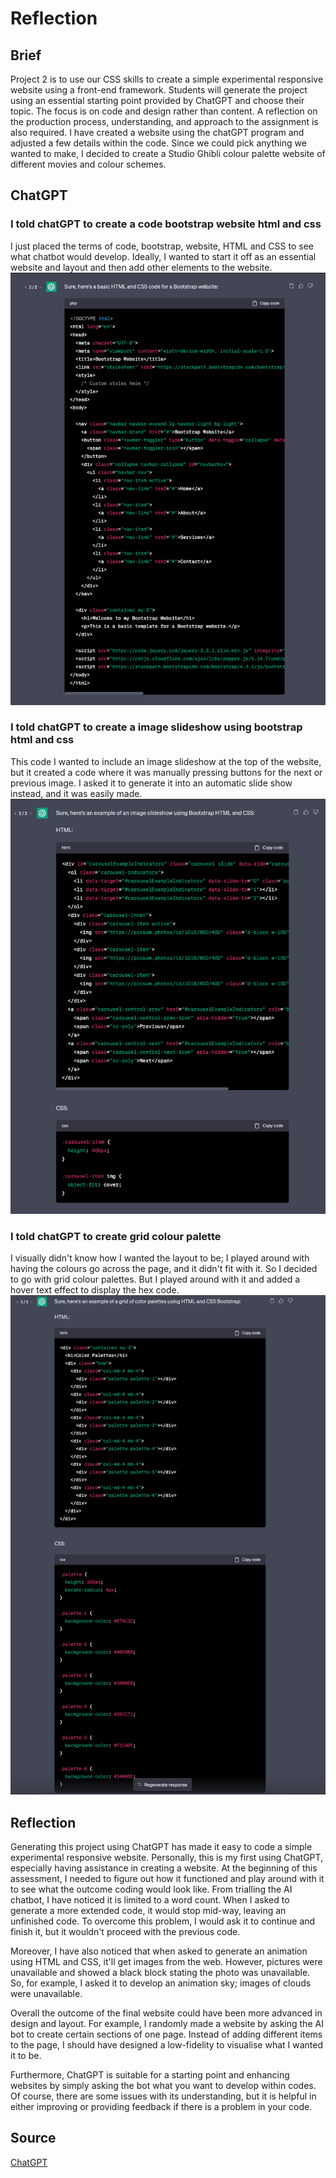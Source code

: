 # Reflection 
## Brief 
Project 2 is to use our CSS skills to create a simple experimental responsive website using a front-end framework. Students will generate the project using an essential starting point provided by ChatGPT and choose their topic. The focus is on code and design rather than content. A reflection on the production process, understanding, and approach to the assignment is also required. 
I have created a website using the chatGPT program and adjusted a few details within the code. Since we could pick anything we wanted to make, I decided to create a Studio Ghibli colour palette website of different movies and colour schemes. 

## ChatGPT
### I told chatGPT to create a code bootstrap website html and css
I just placed the terms of code, bootstrap, website, HTML and CSS to see what chatbot would develop. Ideally, I wanted to start it off as an essential website and layout and then add other elements to the website. 
![alt text](https://github.com/katsisou/ProjectA.2/blob/main/project%20A.2/assets/images/Screen%20Shot%202023-05-03%20at%208.13.40%20pm.png)


### I told chatGPT to create a image slideshow using bootstrap html and css
This code I wanted to include an image slideshow at the top of the website, but it created a code where it was manually pressing buttons for the next or previous image. I asked it to generate it into an automatic slide show instead, and it was easily made. 
 ![alt text](https://github.com/katsisou/ProjectA.2/blob/main/project%20A.2/assets/images/Screen%20Shot%202023-05-03%20at%208.14.01%20pm.png)
 
 ### I told chatGPT to create grid colour palette 
  I visually didn't know how I wanted the layout to be; I played around with having the colours go across the page, and it didn't fit with it. So I decided to go with grid colour palettes. But I played around with it and added a hover text effect to display the hex code. 
 ![alt text](https://github.com/katsisou/ProjectA.2/blob/main/project%20A.2/assets/images/Screen%20Shot%202023-05-03%20at%208.13.52%20pm.png)
 
 ## Reflection 
Generating this project using ChatGPT has made it easy to code a simple experimental responsive website. Personally, this is my first using ChatGPT, especially having assistance in creating a website. At the beginning of this assessment, I needed to figure out how it functioned and play around with it to see what the outcome coding would look like. From trialling the AI chatbot, I have noticed it is limited to a word count. When I asked to generate a more extended code, it would stop mid-way, leaving an unfinished code. To overcome this problem, I would ask it to continue and finish it, but it wouldn't proceed with the previous code.

Moreover, I have also noticed that when asked to generate an animation using HTML and CSS, it'll get images from the web. However, pictures were unavailable and showed a black block stating the photo was unavailable. So, for example, I asked it to develop an animation sky; images of clouds were unavailable. 

Overall the outcome of the final website could have been more advanced in design and layout. For example, I randomly made a website by asking the AI bot to create certain sections of one page. Instead of adding different items to the page, I should have designed a low-fidelity to visualise what I wanted it to be. 

Furthermore, ChatGPT is suitable for a starting point and enhancing websites by simply asking the bot what you want to develop within codes. Of course, there are some issues with its understanding, but it is helpful in either improving or providing feedback if there is a problem in your code. 

## Source
[ChatGPT](https://openai.com/blog/chatgpt)

